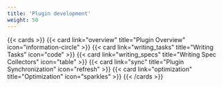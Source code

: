 ```yaml
---
title: 'Plugin development'
weight: 50
---
```


{{< cards >}}
  {{< card link="overview" title="Plugin Overview" icon="information-circle" >}}
  {{< card link="writing_tasks" title="Writing Tasks" icon="code" >}}
  {{< card link="writing_specs" title="Writing Spec Collectors" icon="table" >}}
  {{< card link="sync" title="Plugin Synchronization" icon="refresh" >}}
  {{< card link="optimization" title="Optimization" icon="sparkles" >}}
{{< /cards >}}